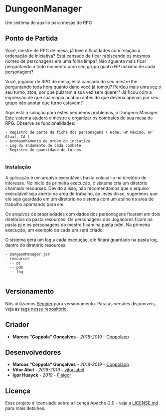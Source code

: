 # DungeonManager
Um sistema de auxílio para mesas de RPG

## Ponto de Partida

Você, mestre de RPG de mesa, já teve dificuldades com relação à ordenação de Iniciativa?
Está cansado de ficar rabiscando os mesmos nomes de personagens em uma folha limpa?
Não aguenta mais ficar perguntando a todo momento para seu grupo qual o HP máximo de cada personagem?

Você, jogador de RPG de mesa, está cansado do seu mestre lhe perguntando toda hora quanto dano você já tomou?
Perdeu mais uma vez o seu turno, atoa, por que pularam a sua vez sem querer?
Já ficou com a impressão de que sua magia acabou antes do que deveria apenas por seu grupo não anotar que turno estavam?

Aqui está a solução para estes pequenos problemas, o Dungeon Manager.
Este sistema ajudará o mestre a organizar os combates de sua mesa de RPG.
Observe as funcionalidades:

```
- Registro de parte da ficha dos personagens ( Nome, HP Máximo, HP Atual, CA )
- Acompanhamento de ordem de inciativa
- Log do andamento de cada combate
- Registro de quantidade de turnos
  
```

### Instalação

A aplicação é um arquivo executável, basta colocá-lo no diretório de interesse.
No inicio da primeira execução, o sistema cria um diretório chamado resourses.
Devido a isso, não recomendamos que o arquivo executável seja aberto na area de trabalho, ao invés disso, sugerimos que ele seja guardado em um diretório no sistema com um atalho na area de trabalho apontando para ele.

Os arquivos de propriedades com dados dos personagens ficaram em dois diretórios na pasta resources.
Os personagens dos Jogadores ficam na pasta pj e os personagens do mestre ficam na pasta pdm.
Na primeira execução, um exemplo de cada um será criado.

O sistema gera um log a cada execução, ele ficará guardado na pasta log, dentro do diretório resources.

```
- DungeonManager.jar
- resources
  -- pj
  -- pdm
  -- log
  
```

## Versionamento

Nós utilizamos [SemVer](http://semver.org/) para versionamento. Para as versões disponíveis, veja as [tags nesse repositório](https://github.com/coppolaop/DungeonManager/tags). 

## Criador

* **Marcos "Coppola" Gonçalves** - *2018-2019* - [Coppolaop](https://github.com/coppolaop)

## Desenvolvedores

* **Marcos "Coppola" Gonçalves** - *2018-2019* - [Coppolaop](https://github.com/coppolaop)
* **Vitor Abel** - *2018-2019* - [vitor-abel](https://github.com/vitor-abel)
* **Igor Huayck** - *2019* - [Flaigor](https://github.com/Flaigor)


## Licença

Esse projeto é licensiado sobre a licença Apache-2.0 - veja a [LICENSE.md](LICENSE) para mais detalhes.
